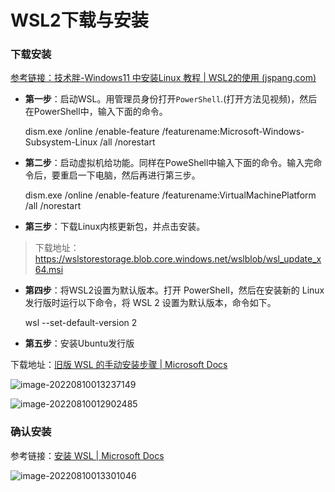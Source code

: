 # WSL2下载与安装

### 下载安装

[参考链接：技术胖-Windows11 中安装Linux 教程 | WSL2的使用 (jspang.com)](http://jspang.com/detailed?id=80)

- **第一步**：启动WSL。用管理员身份打开`PowerShell`.(打开方法见视频)，然后在PowerShell中，输入下面的命令。

  dism.exe /online /enable-feature /featurename:Microsoft-Windows-Subsystem-Linux /all /norestart

- **第二步**：启动虚拟机给功能。同样在PoweShell中输入下面的命令。输入完命令后，要重启一下电脑，然后再进行第三步。

  dism.exe /online /enable-feature /featurename:VirtualMachinePlatform /all /norestart

- **第三步**：下载Linux内核更新包，并点击安装。

> 下载地址：https://wslstorestorage.blob.core.windows.net/wslblob/wsl_update_x64.msi

- **第四步**：将WSL2设置为默认版本。打开 PowerShell，然后在安装新的 Linux 发行版时运行以下命令，将 WSL 2 设置为默认版本，命令如下。

  wsl --set-default-version 2

- **第五步**：安装Ubuntu发行版

下载地址：[旧版 WSL 的手动安装步骤 | Microsoft Docs](https://docs.microsoft.com/zh-cn/windows/wsl/install-manual#step-3---enable-virtual-machine-feature)

![image-20220810013237149](https://hanbabang-1311741789.cos.ap-chengdu.myqcloud.com/image-20220810013237149.png)

![image-20220810012902485](https://hanbabang-1311741789.cos.ap-chengdu.myqcloud.com/image-20220810012902485.png)

### 确认安装

参考链接：[安装 WSL | Microsoft Docs](https://docs.microsoft.com/zh-cn/windows/wsl/install)

![image-20220810013301046](https://hanbabang-1311741789.cos.ap-chengdu.myqcloud.com/image-20220810013301046.png)